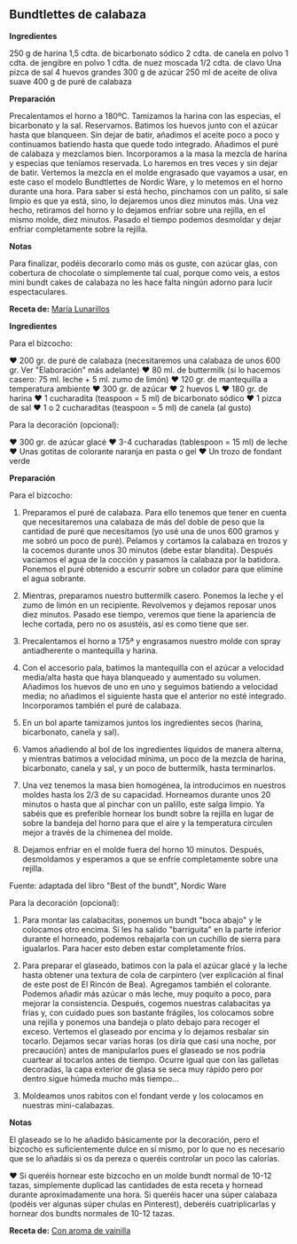 ## Bundtlettes de calabaza

**Ingredientes**

250 g de harina
1,5 cdta. de bicarbonato sódico
2 cdta. de canela en polvo
1 cdta. de jengibre en polvo
1 cdta. de nuez moscada
1/2 cdta. de clavo
Una pizca de sal
4 huevos grandes
300 g de azúcar
250 ml de aceite de oliva suave
400 g de puré de calabaza

**Preparación**

Precalentamos el horno a 180ºC.
Tamizamos la harina con las especias, el bicarbonato y la sal. Reservamos.
Batimos los huevos junto con el azúcar hasta que blanqueen.
Sin dejar de batir, añadimos el aceite poco a poco y continuamos batiendo hasta que quede todo integrado.
Añadimos el puré de calabaza y mezclamos bien.
Incorporamos a la masa la mezcla de harina y especias que teníamos reservada. Lo haremos en tres veces y sin dejar de batir.
Vertemos la mezcla en el molde engrasado que vayamos a usar, en este caso el modelo Bundtlettes de Nordic Ware, y lo metemos en el horno durante una hora. Para saber si está hecho, pinchamos con un palito, si sale limpio es que ya está, sino, lo dejaremos unos diez minutos más.
Una vez hecho, retiramos del horno y lo dejamos enfriar sobre una rejilla, en el mismo molde, diez minutos. Pasado el tiempo podemos desmoldar y dejar enfriar completamente sobre la rejilla.

**Notas**

Para finalizar, podéis decorarlo como más os guste, con azúcar glas, con cobertura de chocolate o simplemente tal cual, porque como veis, a estos mini bundt cakes de calabaza no les hace falta ningún adorno para lucir espectaculares.

**Receta de:** [María Lunarillos](http://www.marialunarillos.com/blog/2013/10/mini-bundt-cakes-de-calabaza.html)

**Ingredientes**

Para el bizcocho:

♥ 200 gr. de puré de calabaza (necesitaremos una calabaza de unos 600 gr. Ver "Elaboración" más adelante)
♥ 80 ml. de buttermilk (si lo hacemos casero: 75 ml. leche + 5 ml. zumo de limón)
♥ 120 gr. de mantequilla a temperatura ambiente
♥ 300 gr. de azúcar
♥ 2 huevos L
♥ 180 gr. de harina
♥ 1 cucharadita (teaspoon = 5 ml) de bicarbonato sódico
♥ 1 pizca de sal
♥ 1 o 2 cucharaditas (teaspoon = 5 ml) de canela (al gusto)

Para la decoración (opcional):

♥ 300 gr. de azúcar glacé
♥ 3-4 cucharadas (tablespoon = 15 ml) de leche 
♥ Unas gotitas de colorante naranja en pasta o gel
♥ Un trozo de fondant verde

**Preparación**

Para el bizcocho:

1. Preparamos el puré de calabaza. Para ello tenemos que tener en cuenta que necesitaremos una calabaza de más del doble de peso que la cantidad de puré que necesitamos (yo usé una de unos 600 gramos y me sobró un poco de puré). Pelamos y cortamos la calabaza en trozos y la cocemos durante unos 30 minutos (debe estar blandita). Después vaciamos el agua de la cocción y pasamos la calabaza por la batidora. Ponemos el puré obtenido a escurrir sobre un colador para que elimine el agua sobrante.

2. Mientras, preparamos nuestro buttermilk casero. Ponemos la leche y el zumo de limón en un recipiente. Revolvemos y dejamos reposar unos diez minutos. Pasado ese tiempo, veremos que tiene la apariencia de leche cortada, pero no os asustéis, así es como tiene que ser.

3. Precalentamos el horno a 175ª y engrasamos nuestro molde con spray antiadherente o mantequilla y harina.

4. Con el accesorio pala, batimos la mantequilla con el azúcar a velocidad media/alta hasta que haya blanqueado y aumentado su volumen. Añadimos los huevos de uno en uno y seguimos batiendo a velocidad media; no añadimos el siguiente hasta que el anterior no esté integrado. Incorporamos también el puré de calabaza.

5. En un bol aparte tamizamos juntos los ingredientes secos (harina, bicarbonato, canela y sal).

6. Vamos añadiendo al bol de los ingredientes líquidos de manera alterna, y mientras batimos a velocidad mínima, un poco de la mezcla de harina, bicarbonato, canela y sal, y un poco de buttermilk, hasta terminarlos.

7. Una vez tenemos la masa bien homogénea, la introducimos en nuestros moldes hasta los 2/3 de su capacidad. Horneamos durante unos 20 minutos o hasta que al pinchar con un palillo, este salga limpio. Ya sabéis que es preferible hornear los bundt sobre la rejilla en lugar de sobre la bandeja del horno para que el aire y la temperatura circulen mejor a través de la chimenea del molde.

8. Dejamos enfriar en el molde fuera del horno 10 minutos. Después, desmoldamos y esperamos a que se enfríe completamente sobre una rejilla.

Fuente: adaptada del libro "Best of the bundt", Nordic Ware 

Para la decoración (opcional):

1. Para montar las calabacitas, ponemos un bundt "boca abajo" y le colocamos otro encima. Si les ha salido "barriguita" en la parte inferior durante el horneado, podemos rebajarla con un cuchillo de sierra para igualarlos. Para hacer esto deben estar completamente fríos.

2. Para preparar el glaseado, batimos con la pala el azúcar glacé y la leche hasta obtener una textura de cola de carpintero (ver explicación al final de este post de El Rincón de Bea). Agregamos también el colorante. Podemos añadir más azúcar o más leche, muy poquito a poco, para mejorar la consistencia. Después, cogemos nuestras calabacitas ya frías y, con cuidado pues son bastante frágiles, los colocamos sobre una rejilla y ponemos una bandeja o plato debajo para recoger el exceso. Vertemos el glaseado por encima y lo dejamos resbalar sin tocarlo. Dejamos secar varias horas (os diría que casi una noche, por precaución) antes de manipularlos pues el glaseado se nos podría cuartear al tocarlos antes de tiempo. Ocurre igual que con las galletas decoradas, la capa exterior de glasa se seca muy rápido pero por dentro sigue húmeda mucho más tiempo...

3. Moldeamos unos rabitos con el fondant verde y los colocamos en nuestras mini-calabazas.

**Notas**

El glaseado se lo he añadido básicamente por la decoración, pero el bizcocho es suficientemente dulce en sí mismo, por lo que no es necesario que se lo añadáis si os da pereza o queréis controlar un poco las calorías.

♥ Si queréis hornear este bizcocho en un molde bundt normal de 10-12 tazas, simplemente duplicad las cantidades de esta receta y hornead durante aproximadamente una hora. Si queréis hacer una súper calabaza (podéis ver algunas súper chulas en Pinterest), deberéis cuatriplicarlas y hornear dos bundts normales de 10-12 tazas. 

**Receta de:** [Con aroma de vainilla](http://www.conaromadevainilla.com/2014/10/mini-bundt-cakes-calabaza-halloween.html)